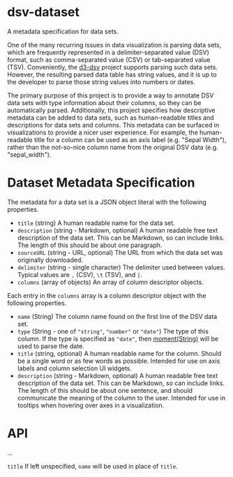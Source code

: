 # dsv-dataset
  A metadata specification for data sets.
  
  One of the many recurring issues in data visualization is parsing data sets, which are frequently represented in a delimiter-separated value (DSV) format, such as comma-separated value (CSV) or tab-separated value (TSV). Conveniently, the [d3-dsv](https://github.com/d3/d3-dsv) project supports parsing such data sets. However, the resulting parsed data table has string values, and it is up to the developer to parse those string values into numbers or dates.
  
  The primary purpose of this project is to provide a way to annotate DSV data sets with type information about their columns, so they can be automatically parsed. Additionally, this project specifies how descriptive metadata can be added to data sets, such as human-readable titles and descriptions for data sets and columns. This metadata can be surfaced in visualizations to provide a nicer user experience. For example, the human-readable title for a column can be used as an axis label (e.g. "Sepal Width"), rather than the not-so-nice column name from the original DSV data (e.g. "sepal_width").

# Dataset Metadata Specification

The metadata for a data set is a JSON object literal with the following properties.

 * `title` (string) A human readable name for the data set.
 * `description` (string - Markdown, optional) A human readable free text description of the data set. This can be Markdown, so can include links. The length of this should be about one paragraph.
 * `sourceURL` (string - URL, optional) The URL from which the data set was originally downloaded.
 * `delimiter` (string - single character) The delimiter used between values. Typical values are `,` (CSV), `\t` (TSV), and `|`.
 * `columns` (array of objects) An array of column descriptor objects.

Each entry in the `columns` array is a column descriptor object with the following properties.

 * `name` (String) The column name found on the first line of the DSV data set.
 * `type` (String - one of `"string"`, `"number"` or `"date"`) The type of this column. If the type is specified as `"date"`, then [moment(String)](http://momentjs.com/docs/#/parsing/string/) will be used to parse the date.
 * `title` (string, optional) A human readable name for the column. Should be a single word or as few words as possible. Intended for use on axis labels and column selection UI widgets.
 * `description` (string - Markdown, optional) A human readable free text description of the data set. This can be Markdown, so can include links. The length of this should be about one sentence, and should communicate the meaning of the column to the user. Intended for use in tooltips when hovering over axes in a visualization.

# API

...

`title` If left unspecified, `name` will be used in place of `title`.
